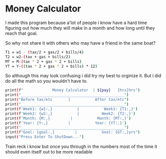 # Money Calculator

I made this program  because a'lot of people i know have a hard time figuring
out how much they will make in a month and how long until they reach that goal.

So why not share it with others who may have a friend in the same boat?
```bash
T1 = w1 - (tax/2 + gas/2 + bills/4)
T2 = w2-(tax + gas + bills/2)
MT = M-(tax * 2 + gas * 2 + bills)
YT = Y-((tax * 2 + gas * 2 + bills) * 12)
```

So although this may look confusing i did try my best to orginize it. But i did do all the math so you wouldn't have to.

```bash
print(f"             Money Calculator  | ${pay}   {hrs}hrs")
print("______________________________________________")
print("Before tax/etc       |           After tax/etc")
print("______________________________________________")
print(f'Week1: {w1:,}           |           Week1: {T1:,}')
print(f'Week2: {w2:,}           |          Week2: {T2:,}')
print(f'Month: {M:,}         |           Month: {MT:,}')
print(f'Year: {Y:,}         |           Year: {YT:,}')
print("______________________________________________")
print(f"Goal: {goal:,}         |           Goal: {GT:,}yrs")
input("Press Enter To ShutDown...")

```

Train reck i know but once you through in the numbers most of the time it should even itself out to be more readable
